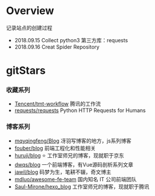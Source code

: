 # Overview
记录站点的创建过程   
- 2018.09.15 Collect python3 第三方库：requests  
- 2018.09.16 Creat Spider Repository    


# gitStars

### 收藏系列  
- [Tencent/tmt-workflow](https://github.com/Tencent/tmt-workflow) 腾讯的工作流 
- [requests/requests](https://github.com/requests/requests) Python HTTP Requests for Humans  

### 博客系列
- [mqyqingfeng/Blog](https://github.com/mqyqingfeng/Blog)  冴羽写博客的地方，js系列博客
- [fouber/blog]()  前端工程化和性能相关
- [huruji/blog](https://github.com/huruji/blog) ⭐️  工作室师兄的博客，现就职于京东
- [dwqs/blog](https://github.com/dwqs/blog)  一个前端博客，有Vue源码剖析系列文章
- [jawil/blog](https://github.com/jawil/blog)  码梦为生，笔耕不辍，奇文博主
- [mdluo/awesome-fe-team](https://github.com/mdluo/awesome-fe-team) 国内知名 IT 公司前端团队
- [Saul-Mirone/hexo_blog](https://github.com/Saul-Mirone/hexo_blog)  工作室师兄的博客，现就职于腾讯
